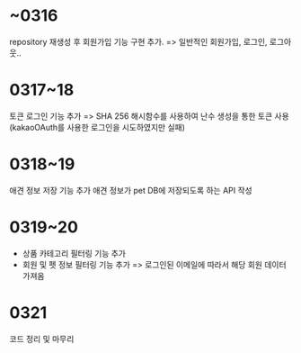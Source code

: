 # ~0316
repository 재생성 후 회원가입 기능 구현 추가.
=> 일반적인 회원가입, 로그인, 로그아웃..

# 0317~18
토큰 로그인 기능 추가
=> SHA 256 해시함수를 사용하여 난수 생성을 통한 토큰 사용
(kakaoOAuth를 사용한 로그인을 시도하였지만 실패)

# 0318~19
애견 정보 저장 기능 추가
애견 정보가 pet DB에 저장되도록 하는 API 작성

# 0319~20
- 상품 카테고리 필터링 기능 추가
- 회원 및 펫 정보 필터링 기능 추가
  => 로그인된 이메일에 따라서 해당 회원 데이터 가져옴

# 0321
코드 정리 및 마무리
